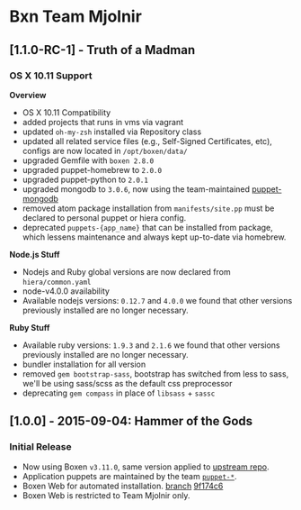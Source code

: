 Bxn Team Mjolnir
===

## [1.1.0-RC-1] - Truth of a Madman
### OS X 10.11 Support
**Overview**
  - OS X 10.11 Compatibility
  - added projects that runs in vms via vagrant
  - updated `oh-my-zsh` installed via Repository class
  - updated all related service files (e.g., Self-Signed Certificates, etc),
    configs are now located in `/opt/boxen/data/`
  - upgraded Gemfile with `boxen 2.8.0`
  - upgraded puppet-homebrew to `2.0.0`
  - upgraded puppet-python to `2.0.1`
  - upgraded mongodb to `3.0.6`, now using the team-maintained
    [puppet-mongodb](https://github.com/TORO-IO/puppet-mongodb)
  - removed atom package installation from `manifests/site.pp` must be declared
    to personal puppet or hiera config.
  - deprecated `puppets-{app_name}` that can be installed from package, which
    lessens maintenance and always kept up-to-date via homebrew.

**Node.js Stuff**
  - Nodejs and Ruby global versions are now declared from `hiera/common.yaml`
  - node-v4.0.0 availability
  - Available nodejs versions: `0.12.7` and `4.0.0` we found that other
    versions previously installed are no longer necessary.

**Ruby Stuff**
  - Available ruby versions: `1.9.3` and `2.1.6` we found that other versions
    previously installed are no longer necessary.
  - bundler installation for all version
  - removed `gem bootstrap-sass`, bootstrap has switched from less to sass,
    we'll be using sass/scss as the default css preprocessor
  - deprecating `gem compass` in place of `libsass` + `sassc`


## [1.0.0] - 2015-09-04: Hammer of the Gods
### Initial Release
  - Now using Boxen `v3.11.0`, same version applied to [upstream repo](https://github.com/boxen/our-boxen).
  - Application puppets are maintained by the team [`puppet-*`](https://github.com/TORO-IO?utf8=✓&query=puppet-).
  - Boxen Web for automated installation. [branch](https://github.com/TORO-IO/bxn/tree/boxen-web) [9f174c6](https://github.com/TORO-IO/bxn/commit/9f174c6c436dad0bec379fcc51bc4aa362e0bff)
  - Boxen Web is restricted to Team Mjolnir only.

